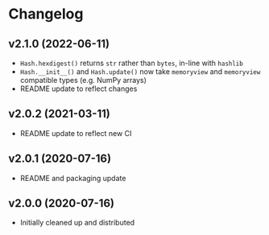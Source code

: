 # Changelog

## v2.1.0 (2022-06-11)
- `Hash.hexdigest()` returns `str` rather than `bytes`, in-line with `hashlib`
- `Hash.__init__()` and `Hash.update()` now take `memoryview` and `memoryview` compatible types (e.g. NumPy arrays)
- README update to reflect changes

## v2.0.2 (2021-03-11)
- README update to reflect new CI

## v2.0.1 (2020-07-16)
- README and packaging update

## v2.0.0 (2020-07-16)
- Initially cleaned up and distributed
